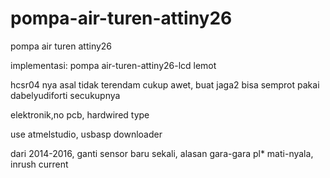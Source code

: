 # pompa-air-turen-attiny26
pompa air turen attiny26

implementasi: pompa air-turen-attiny26-lcd lemot

hcsr04 nya asal tidak terendam cukup awet, buat jaga2 bisa semprot pakai dabelyudiforti secukupnya

elektronik,no pcb, hardwired type

use atmelstudio, usbasp downloader

dari 2014-2016, ganti sensor baru sekali, alasan gara-gara pl* mati-nyala, inrush current 
